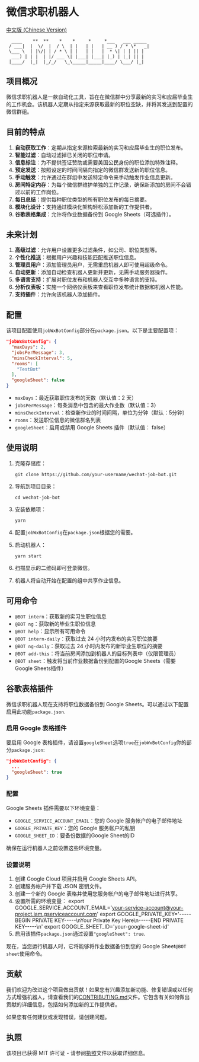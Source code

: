 # 微信求职机器人

[中文版 (Chinese Version)](./README.zh-CN.md)

      ____    **  **    *    *     *     *___   ___ _____
     / ___|  |  \/  |  / \  | |   | |   | __ ) / * \*   _|
     \___ \  | |\/| | / * \ | |   | |   |  * \| | | || |
      ___) | | |  | |/ ___ \| |___| |___| |_) | |_| || |
     |____/  |_|  |_/_/   \_\_____|_____|____/ \___/ |_|

## 项目概况

微信求职机器人是一款自动化工具，旨在在微信群中分享最新的实习和应届毕业生的工作机会。该机器人定期从指定来源获取最新的职位空缺，并将其发送到配置的微信群组。

## 目前的特点

1.  **自动获取工作**：定期从指定来源检索最新的实习和应届毕业生的职位发布。
2.  **智能过滤**：自动过滤掉已关闭的职位申请。
3.  **信息标注**：为不提供签证赞助或需要美国公民身份的职位添加特殊注释。
4.  **预定发送**：按照设定的时间间隔向指定的微信群发送新的职位信息。
5.  **手动触发**：允许通过在群组中发送特定命令来手动触发作业信息更新。
6.  **房间特定内存**：为每个微信群维护单独的工作记录，确保新添加的房间不会错过以前的工作岗位。
7.  **每日总结**：提供每种职位类型的所有职位发布的每日摘要。
8.  **模块化设计**：支持通过模块化架构轻松添加新的工作提供者。
9.  **谷歌表格集成**：允许将作业数据备份到 Google Sheets（可选插件）。

## 未来计划

1.  **高级过滤**：允许用户设置更多过滤条件，如公司、职位类型等。
2.  **个性化推送**：根据用户兴趣和技能匹配推送职位信息。
3.  **管理员用户**：添加管理员用户，无需重启机器人即可使用超级命令。
4.  **自动更新**：添加自动检查机器人更新并更新，无需手动服务器操作。
5.  **多语言支持**：扩展对职位发布和机器人交互中多种语言的支持。
6.  **分析仪表板**：实施一个网络仪表板来查看职位发布统计数据和机器人性能。
7.  **支持插件**：允许向该机器人添加插件。

## 配置

该项目配置使用`jobWxBotConfig`部分在`package.json`。以下是主要配置项：

```json
"jobWxBotConfig": {
  "maxDays": 2,
  "jobsPerMessage": 3,
  "minsCheckInterval": 5,
  "rooms": [
    "TestBot"
  ],
  "googleSheet": false
}
```

-   `maxDays`：最近获取职位发布的天数（默认值：2 天）
-   `jobsPerMessage`：每条消息中包含的最大作业数（默认值：3）
-   `minsCheckInterval`：检查新作业的时间间隔，单位为分钟（默认：5分钟）
-   `rooms`：发送职位信息的微信群名列表
-   `googleSheet`：启用或禁用 Google Sheets 插件（默认值： false）

## 使用说明

1.  克隆存储库：

        git clone https://github.com/your-username/wechat-job-bot.git

2.  导航到项目目录：

        cd wechat-job-bot

3.  安装依赖项：

        yarn

4.  配置`jobWxBotConfig`在`package.json`根据您的需要。

5.  启动机器人：

        yarn start

6.  扫描显示的二维码即可登录微信。

7.  机器人将自动开始在配置的组中共享作业信息。

## 可用命令

-   `@BOT intern`：获取新的实习生职位信息
-   `@BOT ng`：获取新的毕业生职位信息
-   `@BOT help`：显示所有可用命令
-   `@BOT intern-daily`：获取过去 24 小时内发布的实习职位摘要
-   `@BOT ng-daily`：获取过去 24 小时内发布的新毕业生职位的摘要
-   `@BOT add-this`：将当前房间添加到机器人的目标列表中（仅限管理员）
-   `@BOT sheet`：触发​​将当前作业数据备份到配置的Google Sheets（需要Google Sheets插件）

## 谷歌表格插件

微信求职机器人现在支持将职位数据备份到 Google Sheets。可以通过以下配置启用此功能`package.json`.

### 启用 Google 表格插件

要启用 Google 表格插件，请设置`googleSheet`选项`true`在`jobWxBotConfig`你的部分`package.json`:

```json
"jobWxBotConfig": {
  ...
  "googleSheet": true
}
```

### 配置

Google Sheets 插件需要以下环境变量：

-   `GOOGLE_SERVICE_ACCOUNT_EMAIL`：您的 Google 服务帐户的电子邮件地址
-   `GOOGLE_PRIVATE_KEY`：您的 Google 服务帐户的私钥
-   `GOOGLE_SHEET_ID`：要备份数据的Google Sheet的ID

确保在运行机器人之前设置这些环境变量。

### 设置说明

1.  创建 Google Cloud 项目并启用 Google Sheets API。
2.  创建服务帐户并下载 JSON 密钥文件。
3.  创建一个新的 Google 表格并使用您服务帐户的电子邮件地址进行共享。
4.  设置所需的环境变量：
        export GOOGLE_SERVICE_ACCOUNT_EMAIL='your-service-account@your-project.iam.gserviceaccount.com'
        export GOOGLE_PRIVATE_KEY='-----BEGIN PRIVATE KEY-----\nYour Private Key Here\n-----END PRIVATE KEY-----\n'
        export GOOGLE_SHEET_ID='your-google-sheet-id'
5.  启用该插件`package.json`通过设置`"googleSheet": true`.

现在，当您运行机器人时，它将能够将作业数据备份到您的 Google Sheet`@BOT sheet`使用命令。

## 贡献

我们欢迎为改进这个项目做出贡献！如果您有兴趣添加新功能、修复错误或以任何方式增强机器人，请查看我们的[CONTRIBUTING.md](CONTRIBUTING.md)文件。它包含有关如何做出贡献的详细信息，包括如何添加新的工作提供者。

如果您有任何建议或发现错误，请创建问题。

## 执照

该项目已获得 MIT 许可证 - 请参阅[执照](./LICENSE)文件以获取详细信息。
